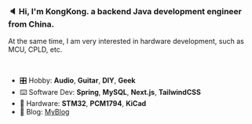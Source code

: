 ### 🔈 Hi, I'm KongKong. a backend Java development engineer from China. 
At the same time, I am very interested in hardware development, such as MCU, CPLD, etc.


<br>

- 🎛️ Hobby: **Audio**, **Guitar**, **DIY**, **Geek**
- ⌨️ Software Dev: **Spring**, **MySQL**, **Next.js**, **TailwindCSS** 
- 🔩 Hardware: **STM32**, **PCM1794**, **KiCad**
- 📔 Blog: [MyBlog](https://kongkong.me)

<!--
**jwkongkong/jwkongkong** is a ✨ _special_ ✨ repository because its `README.md` (this file) appears on your GitHub profile.

Here are some ideas to get you started:

- 🔭 I’m currently working on ...
- 🌱 I’m currently learning ...
- 👯 I’m looking to collaborate on ...
- 🤔 I’m looking for help with ...
- 💬 Ask me about ...
- 📫 How to reach me: ...
- 😄 Pronouns: ...
- ⚡ Fun fact: ...
-->

